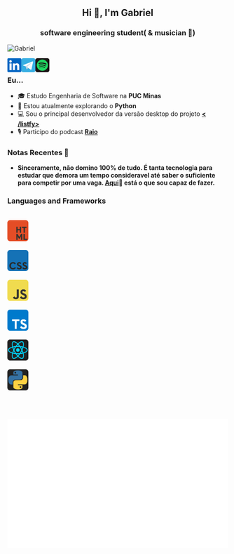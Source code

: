 <h2 align="center">Hi 👋, I'm Gabriel</h2>
<h3 align="center">software engineering student( & musician 🎵)</h3>

<p align="left"> <img src="https://komarev.com/ghpvc/?username=G4BR-13-L&color=1DB954" alt="Gabriel" width="130px"/></p>

<a href="https://www.linkedin.com/in/gabriel-victorc/" target="_blank"><img align="left" src="icons/linkedin.png" alt="gabriel" width="32px" /></a>
  
<a href="https://t.me/G4br1ellp" target="_blank">
  <img align="left" alt="Meu telegram" width="32px" src="icons/telegram.png" />
</a>

<a href="https://open.spotify.com/user/rkl17y9mx2ydrg1a4fdssxhxg" target="_blank"><img align="left" src="icons/spotify.png" alt="gabriel" width="32px" /></a>


<br/>


### Eu...
* 🎓 Estudo Engenharia de Software na **PUC Minas** 
* 🔭 Estou atualmente explorando o **Python**
* 💻 Sou o principal desenvolvedor da versão desktop do projeto **[< /listfy>](https://github.com/listfy-team/listfy-electron)**
* 🎙 Participo do podcast **[Raio](https://open.spotify.com/show/5tzwuHAOYGp4ATskC6oT5c?si=NnujR6j9RiyGtVmNP1HKxw)**

### Notas Recentes 📝

* **Sinceramente, não domino 100% de tudo. É tanta tecnologia para estudar que demora um tempo consideravel até saber o suficiente para competir por uma vaga. [Aqui](https://github.com/listfy-team/listfy-electron)🌟 está o que sou capaz de fazer.**

### Languages and Frameworks
&ensp;<code>
<img src="icons/html.png" width="48px" style="border-radius:5px !important;"/>
</code>&ensp;
&ensp;<code>
<img src="icons/css.png" width="48px" style="border-radius:5px !important;"/>
</code>&ensp;
&ensp;<code>
<img src="icons/js.png" width="48px" style="border-radius:5px !important;"/>
</code>&ensp;
&ensp;<code>
<img src="icons/ts.png" width="48px" style="border-radius:5px !important;"/>
</code>&ensp;
&ensp;<code>
<img src="icons/react.png" width="48px" style="border-radius:5px !important;"/>
</code>&ensp;
&ensp;<code>
<img src="icons/python.png" width="48px" style="border-radius:5px !important;"/>
</code>

<br />
<br />

![](https://github.com/G4BR-13-L/github-stats/blob/master/generated/languages.svg)


